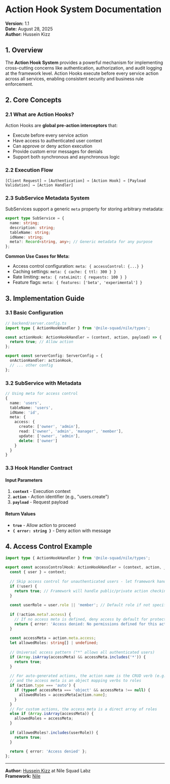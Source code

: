 # Action Hook System Documentation

**Version:** 1.1  
**Date:** August 28, 2025  
**Author:** Hussein Kizz

## 1. Overview

The **Action Hook System** provides a powerful mechanism for implementing cross-cutting concerns like authentication, authorization, and audit logging at the framework level. Action Hooks execute before every service action across all services, enabling consistent security and business rule enforcement.

## 2. Core Concepts

### 2.1 What are Action Hooks?

Action Hooks are **global pre-action interceptors** that:

- Execute before every service action
- Have access to authenticated user context
- Can approve or deny action execution
- Provide custom error messages for denials
- Support both synchronous and asynchronous logic

### 2.2 Execution Flow

```
[Client Request] → [Authentication] → [Action Hook] → [Payload Validation] → [Action Handler]
```

### 2.3 SubService Metadata System

SubServices support a generic `meta` property for storing arbitrary metadata:

```typescript
export type SubService = {
  name: string;
  description: string;
  tableName: string;
  idName: string;
  meta?: Record<string, any>; // Generic metadata for any purpose
};
```

**Common Use Cases for Meta:**
- Access control configuration: `meta: { accessControl: {...} }`
- Caching settings: `meta: { cache: { ttl: 300 } }`
- Rate limiting: `meta: { rateLimit: { requests: 100 } }`
- Feature flags: `meta: { features: ['beta', 'experimental'] }`

## 3. Implementation Guide

### 3.1 Basic Configuration

```typescript
// backend/server.config.ts
import type { ActionHookHandler } from '@nile-squad/nile/types';

const actionHook: ActionHookHandler = (context, action, payload) => {
  return true; // Allow action
};

export const serverConfig: ServerConfig = {
  onActionHandler: actionHook,
  // ... other config
};
```

### 3.2 SubService with Metadata

```typescript
// Using meta for access control
{
  name: 'users',
  tableName: 'users',
  idName: 'id',
  meta: {
    access: {
      create: ['owner', 'admin'],
      read: ['owner', 'admin', 'manager', 'member'],
      update: ['owner', 'admin'],
      delete: ['owner']
    }
  }
}
```

### 3.3 Hook Handler Contract

#### Input Parameters

1. **`context`** - Execution context
2. **`action`** - Action identifier (e.g., "users.create")
3. **`payload`** - Request payload

#### Return Values

- **`true`** - Allow action to proceed
- **`{ error: string }`** - Deny action with message

## 4. Access Control Example

```typescript
import type { ActionHookHandler } from '@nile-squad/nile/types';

export const accessControlHook: ActionHookHandler = (context, action, _payload) => {
  const { user } = context;
  
  // Skip access control for unauthenticated users - let framework handle public actions
  if (!user) {
    return true; // Framework will handle public/private action checking
  }
  
  const userRole = user.role || 'member'; // Default role if not specified
  
  if (!action.meta?.access) {
    // If no access meta is defined, deny access by default for protected routes
    return { error: 'Access denied: No permissions defined for this action.' };
  }
  
  const accessMeta = action.meta.access;
  let allowedRoles: string[] | undefined;
  
  // Universal access pattern ("*" allows all authenticated users)
  if (Array.isArray(accessMeta) && accessMeta.includes('*')) {
    return true;
  }
  
  // For auto-generated actions, the action name is the CRUD verb (e.g., 'create')
  // and the access meta is an object mapping verbs to roles
  if (action.type === 'auto') {
    if (typeof accessMeta === 'object' && accessMeta !== null) {
      allowedRoles = accessMeta[action.name];
    }
  }
  // For custom actions, the access meta is a direct array of roles
  else if (Array.isArray(accessMeta)) {
    allowedRoles = accessMeta;
  }
  
  if (allowedRoles?.includes(userRole)) {
    return true;
  }
  
  return { error: 'Access denied' };
};
```

---

**Author:** [Hussein Kizz](https://github.com/Hussseinkizz) at Nile Squad Labz  
**Framework:** [Nile](https://github.com/nile-squad/nile)